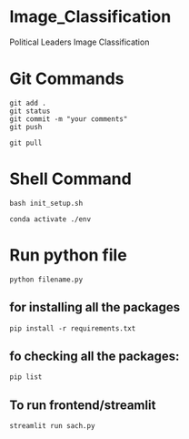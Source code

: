 # Image_Classification
Political Leaders Image Classification

# Git Commands
```
git add .
git status
git commit -m "your comments"
git push

git pull
```
# Shell Command
```
bash init_setup.sh

conda activate ./env
```
# Run python file

```
python filename.py
```

## for installing all the packages

```
pip install -r requirements.txt
```

## fo checking all the packages:
`pip list`

## To run frontend/streamlit 

`streamlit run sach.py`